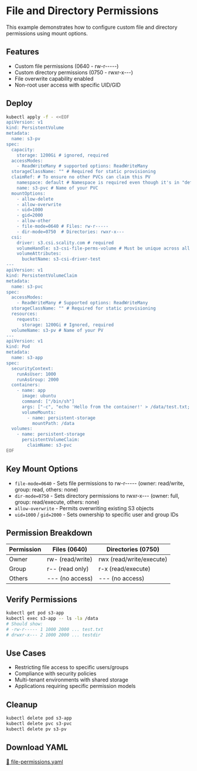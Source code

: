 # File and Directory Permissions

This example demonstrates how to configure custom file and directory permissions using mount options.

## Features

- Custom file permissions (0640 - rw-r-----)
- Custom directory permissions (0750 - rwxr-x---)
- File overwrite capability enabled
- Non-root user access with specific UID/GID

## Deploy

```bash
kubectl apply -f - <<EOF
apiVersion: v1
kind: PersistentVolume
metadata:
  name: s3-pv
spec:
  capacity:
    storage: 1200Gi # ignored, required
  accessModes:
    - ReadWriteMany # supported options: ReadWriteMany
  storageClassName: "" # Required for static provisioning
  claimRef: # To ensure no other PVCs can claim this PV
    namespace: default # Namespace is required even though it's in "default" namespace.
    name: s3-pvc # Name of your PVC
  mountOptions:
    - allow-delete
    - allow-overwrite
    - uid=1000
    - gid=2000
    - allow-other
    - file-mode=0640 # Files: rw-r-----
    - dir-mode=0750  # Directories: rwxr-x---
  csi:
    driver: s3.csi.scality.com # required
    volumeHandle: s3-csi-file-perms-volume # Must be unique across all PVs
    volumeAttributes:
      bucketName: s3-csi-driver-test
---
apiVersion: v1
kind: PersistentVolumeClaim
metadata:
  name: s3-pvc
spec:
  accessModes:
    - ReadWriteMany # Supported options: ReadWriteMany
  storageClassName: "" # Required for static provisioning
  resources:
    requests:
      storage: 1200Gi # Ignored, required
  volumeName: s3-pv # Name of your PV
---
apiVersion: v1
kind: Pod
metadata:
  name: s3-app
spec:
  securityContext:
    runAsUser: 1000
    runAsGroup: 2000
  containers:
    - name: app
      image: ubuntu
      command: ["/bin/sh"]
      args: ["-c", "echo 'Hello from the container!' > /data/test.txt; mkdir -p /data/testdir; ls -la /data; tail -f /dev/null"]
      volumeMounts:
        - name: persistent-storage
          mountPath: /data
  volumes:
    - name: persistent-storage
      persistentVolumeClaim:
        claimName: s3-pvc
EOF
```

## Key Mount Options

- `file-mode=0640` - Sets file permissions to rw-r----- (owner: read/write, group: read, others: none)
- `dir-mode=0750` - Sets directory permissions to rwxr-x--- (owner: full, group: read/execute, others: none)
- `allow-overwrite` - Permits overwriting existing S3 objects
- `uid=1000` / `gid=2000` - Sets ownership to specific user and group IDs

## Permission Breakdown

| Permission | Files (0640) | Directories (0750) |
|------------|--------------|-------------------|
| Owner      | rw- (read/write) | rwx (read/write/execute) |
| Group      | r-- (read only) | r-x (read/execute) |
| Others     | --- (no access) | --- (no access) |

## Verify Permissions

```bash
kubectl get pod s3-app
kubectl exec s3-app -- ls -la /data
# Should show:
# -rw-r----- 1 1000 2000 ... test.txt
# drwxr-x--- 2 1000 2000 ... testdir
```

## Use Cases

- Restricting file access to specific users/groups
- Compliance with security policies
- Multi-tenant environments with shared storage
- Applications requiring specific permission models

## Cleanup

```bash
kubectl delete pod s3-app
kubectl delete pvc s3-pvc
kubectl delete pv s3-pv
```

## Download YAML

[📁 file-permissions.yaml](assets/file-permissions.yaml)
